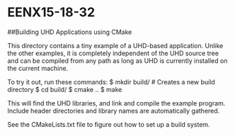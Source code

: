 # EENX15-18-32


##Building UHD Applications using CMake

This directory contains a tiny example of a UHD-based application.
Unlike the other examples, it is completely independent of the UHD
source tree and can be compiled from any path as long as UHD is
currently installed on the current machine.

To try it out, run these commands:
$ mkdir build/ # Creates a new build directory
$ cd build/
$ cmake ..
$ make

This will find the UHD libraries, and link and compile the example
program. Include header directories and library names are automatically
gathered.

See the CMakeLists.txt file to figure out how to set up a build system.


